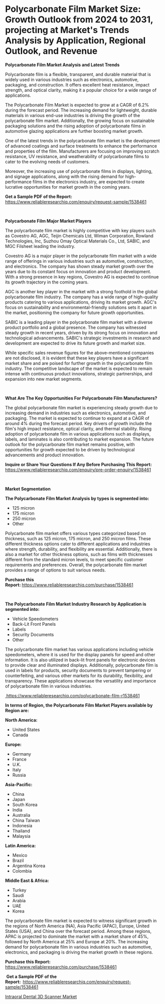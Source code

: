 <p><h1>Polycarbonate Film Market Size: Growth Outlook from 2024 to 2031, projecting at Market's Trends Analysis by Application, Regional Outlook, and Revenue</h1></p><p><strong>Polycarbonate Film Market Analysis and Latest Trends</strong></p>
<p><p>Polycarbonate film is a flexible, transparent, and durable material that is widely used in various industries such as electronics, automotive, packaging, and construction. It offers excellent heat resistance, impact strength, and optical clarity, making it a popular choice for a wide range of applications.</p><p>The Polycarbonate Film Market is expected to grow at a CAGR of 6.2% during the forecast period. The increasing demand for lightweight, durable materials in various end-use industries is driving the growth of the polycarbonate film market. Additionally, the growing focus on sustainable packaging solutions and the rising adoption of polycarbonate films in automotive glazing applications are further boosting market growth.</p><p>One of the latest trends in the polycarbonate film market is the development of advanced coatings and surface treatments to enhance the performance and properties of the film. Manufacturers are focusing on improving scratch resistance, UV resistance, and weatherability of polycarbonate films to cater to the evolving needs of customers.</p><p>Moreover, the increasing use of polycarbonate films in displays, lighting, and signage applications, along with the rising demand for high-performance films in the electronics industry, are expected to create lucrative opportunities for market growth in the coming years.</p></p>
<p><strong>Get a Sample PDF of the Report:&nbsp;</strong> <a href="https://www.reliableresearchiq.com/enquiry/request-sample/1538461">https://www.reliableresearchiq.com/enquiry/request-sample/1538461</a></p>
<p>&nbsp;</p>
<p><strong>Polycarbonate Film Major Market Players</strong></p>
<p><p>The polycarbonate film market is highly competitive with key players such as Covestro AG, AGC, Teijin Chemicals Ltd, Wiman Corporation, Rowland Technologies, Inc, Suzhou Omay Optical Materials Co., Ltd, SABIC, and MGC Filsheet leading the industry.</p><p>Covestro AG is a major player in the polycarbonate film market with a wide range of offerings in various industries such as automotive, construction, and electronics. The company has shown steady market growth over the years due to its constant focus on innovation and product development. With a strong presence in key regions, Covestro AG is expected to continue its growth trajectory in the coming years.</p><p>AGC is another key player in the market with a strong foothold in the global polycarbonate film industry. The company has a wide range of high-quality products catering to various applications, driving its market growth. AGC's focus on sustainability and environmental-friendly solutions sets it apart in the market, positioning the company for future growth opportunities.</p><p>SABIC is a leading player in the polycarbonate film market with a diverse product portfolio and a global presence. The company has witnessed steady growth in recent years, driven by its strong focus on innovation and technological advancements. SABIC's strategic investments in research and development are expected to drive its future growth and market size.</p><p>While specific sales revenue figures for the above-mentioned companies are not disclosed, it is evident that these key players have a significant market share and are poised for further growth in the polycarbonate film industry. The competitive landscape of the market is expected to remain intense with continuous product innovations, strategic partnerships, and expansion into new market segments.</p></p>
<p>&nbsp;</p>
<p><strong>What Are The Key Opportunities For Polycarbonate Film Manufacturers?</strong></p>
<p><p>The global polycarbonate film market is experiencing steady growth due to increasing demand in industries such as electronics, automotive, and packaging. The market is expected to continue to expand at a CAGR of around 4% during the forecast period. Key drivers of growth include the film's high impact resistance, optical clarity, and thermal stability. Rising adoption of polycarbonate film in various applications such as displays, labels, and laminates is also contributing to market expansion. The future outlook for the polycarbonate film market remains positive, with opportunities for growth expected to be driven by technological advancements and product innovation.</p></p>
<p><strong>Inquire or Share Your Questions If Any Before Purchasing This Report:</strong> <a href="https://www.reliableresearchiq.com/enquiry/pre-order-enquiry/1538461">https://www.reliableresearchiq.com/enquiry/pre-order-enquiry/1538461</a></p>
<p>&nbsp;</p>
<p><strong>Market Segmentation</strong></p>
<p><strong>The Polycarbonate Film Market Analysis by types is segmented into:</strong></p>
<p><ul><li>125 micron</li><li>175 micron</li><li>250 micron</li><li>Other</li></ul></p>
<p><p>Polycarbonate film market offers various types categorized based on thickness, such as 125 micron, 175 micron, and 250 micron films. These different thickness options cater to different applications and industries where strength, durability, and flexibility are essential. Additionally, there is also a market for other thickness options, such as films with thicknesses different from the standard micron levels, to meet specific customer requirements and preferences. Overall, the polycarbonate film market provides a range of options to suit various needs.</p></p>
<p><strong>Purchase this Report:&nbsp;</strong><a href="https://www.reliableresearchiq.com/purchase/1538461">https://www.reliableresearchiq.com/purchase/1538461</a></p>
<p>&nbsp;</p>
<p><strong>The Polycarbonate Film Market Industry Research by Application is segmented into:</strong></p>
<p><ul><li>Vehicle Speedometers</li><li>Back-Lit Front Panels</li><li>Labels</li><li>Security Documents</li><li>Other</li></ul></p>
<p><p>The polycarbonate film market has various applications including vehicle speedometers, where it is used for the display panels for speed and other information. It is also utilized in back-lit front panels for electronic devices to provide clear and illuminated displays. Additionally, polycarbonate film is used in labels for products, security documents to prevent tampering or counterfeiting, and various other markets for its durability, flexibility, and transparency. These applications showcase the versatility and importance of polycarbonate film in various industries.</p></p>
<p><a href="https://www.reliableresearchiq.com/polycarbonate-film-r1538461">&nbsp;https://www.reliableresearchiq.com/polycarbonate-film-r1538461</a></p>
<p><strong>In terms of Region, the Polycarbonate Film Market Players available by Region are:</strong></p>
<p>
    <p> <strong> North America: </strong>
        <ul>
            <li>United States</li>
            <li>Canada</li>
        </ul>
        </p> 
    <p> <strong> Europe: </strong>
        <ul>
            <li>Germany</li>
            <li>France</li>
            <li>U.K.</li>
            <li>Italy</li>
            <li>Russia</li>
        </ul>
        </p> 
    <p> <strong> Asia-Pacific: </strong>
        <ul>
            <li>China</li>
            <li>Japan</li>
            <li>South Korea</li>
            <li>India</li>
            <li>Australia</li>
            <li>China Taiwan</li>
            <li>Indonesia</li>
            <li>Thailand</li>
            <li>Malaysia</li>
        </ul>
        </p> 
    <p> <strong> Latin America: </strong>
        <ul>
            <li>Mexico</li>
            <li>Brazil</li>
            <li>Argentina Korea</li>
            <li>Colombia</li>
        </ul>
        </p> 
    <p> <strong> Middle East & Africa: </strong>
        <ul>
            <li>Turkey</li>
            <li>Saudi</li>
            <li>Arabia</li>
            <li>UAE</li>
            <li>Korea</li>
        </ul>
    </p>
    </p>
<p><p>The polycarbonate film market is expected to witness significant growth in the regions of North America (NA), Asia Pacific (APAC), Europe, United States (USA), and China over the forecast period. Among these regions, APAC is projected to dominate the market with a market share of 45%, followed by North America at 25% and Europe at 20%. The increasing demand for polycarbonate film in various industries such as automotive, electronics, and packaging is driving the market growth in these regions.</p></p>
<p><strong>Purchase this Report: </strong><a href="https://www.reliableresearchiq.com/purchase/1538461">https://www.reliableresearchiq.com/purchase/1538461</a></p>
<p>&nbsp;<strong>Get a Sample PDF of the Report:&nbsp;&nbsp;</strong><a href="https://www.reliableresearchiq.com/enquiry/request-sample/1538461">https://www.reliableresearchiq.com/enquiry/request-sample/1538461</a></p>
<p><strong></strong></p>
<p><p><a href="https://github.com/cobainhalbaru1/Market-Research-Report-List-1/blob/main/intraoral-dental-3d-scanner-market.md">Intraoral Dental 3D Scanner Market</a></p></p>